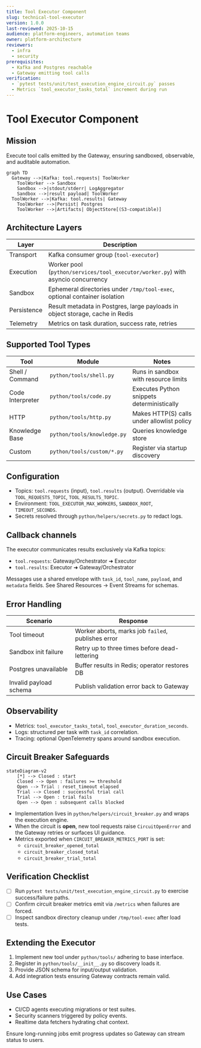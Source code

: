 ```yaml
---
title: Tool Executor Component
slug: technical-tool-executor
version: 1.0.0
last-reviewed: 2025-10-15
audience: platform-engineers, automation teams
owner: platform-architecture
reviewers:
  - infra
  - security
prerequisites:
  - Kafka and Postgres reachable
  - Gateway emitting tool calls
verification:
  - `pytest tests/unit/test_execution_engine_circuit.py` passes
  - Metrics `tool_executor_tasks_total` increment during run
---
```


# Tool Executor Component

## Mission

Execute tool calls emitted by the Gateway, ensuring sandboxed, observable, and auditable automation.

```mermaid
graph TD
  Gateway -->|Kafka: tool.requests| ToolWorker
    ToolWorker --> Sandbox
    Sandbox -->|stdout/stderr| LogAggregator
    Sandbox -->|result payload| ToolWorker
  ToolWorker -->|Kafka: tool.results| Gateway
    ToolWorker -->|Persist| Postgres
    ToolWorker -->|Artifacts| ObjectStore[(S3-compatible)]
```

## Architecture Layers

| Layer | Description |
| --- | --- |
| Transport | Kafka consumer group (`tool-executor`) |
| Execution | Worker pool (`python/services/tool_executor/worker.py`) with asyncio concurrency |
| Sandbox | Ephemeral directories under `/tmp/tool-exec`, optional container isolation |
| Persistence | Result metadata in Postgres, large payloads in object storage, cache in Redis |
| Telemetry | Metrics on task duration, success rate, retries |

## Supported Tool Types

| Tool | Module | Notes |
| --- | --- | --- |
| Shell / Command | `python/tools/shell.py` | Runs in sandbox with resource limits |
| Code Interpreter | `python/tools/code.py` | Executes Python snippets deterministically |
| HTTP | `python/tools/http.py` | Makes HTTP(S) calls under allowlist policy |
| Knowledge Base | `python/tools/knowledge.py` | Queries knowledge store |
| Custom | `python/tools/custom/*.py` | Register via startup discovery |

## Configuration

- Topics: `tool.requests` (input), `tool.results` (output). Overridable via `TOOL_REQUESTS_TOPIC`, `TOOL_RESULTS_TOPIC`.
- Environment: `TOOL_EXECUTOR_MAX_WORKERS`, `SANDBOX_ROOT`, `TIMEOUT_SECONDS`.
- Secrets resolved through `python/helpers/secrets.py` to redact logs.

## Callback channels

The executor communicates results exclusively via Kafka topics:

- `tool.requests`: Gateway/Orchestrator ➜ Executor
- `tool.results`: Executor ➜ Gateway/Orchestrator

Messages use a shared envelope with `task_id`, `tool_name`, `payload`, and `metadata` fields. See Shared Resources → Event Streams for schemas.

## Error Handling

| Scenario | Response |
| --- | --- |
| Tool timeout | Worker aborts, marks job `failed`, publishes error |
| Sandbox init failure | Retry up to three times before dead-lettering |
| Postgres unavailable | Buffer results in Redis; operator restores DB |
| Invalid payload schema | Publish validation error back to Gateway |

## Observability

- Metrics: `tool_executor_tasks_total`, `tool_executor_duration_seconds`.
- Logs: structured per task with `task_id` correlation.
- Tracing: optional OpenTelemetry spans around sandbox execution.

## Circuit Breaker Safeguards

```mermaid
stateDiagram-v2
    [*] --> Closed : start
    Closed --> Open : failures >= threshold
    Open --> Trial : reset_timeout elapsed
    Trial --> Closed : successful trial call
    Trial --> Open : trial fails
    Open --> Open : subsequent calls blocked
```

- Implementation lives in `python/helpers/circuit_breaker.py` and wraps the execution engine.
- When the circuit is **open**, new tool requests raise `CircuitOpenError` and the Gateway retries or surfaces UI guidance.
- Metrics exported when `CIRCUIT_BREAKER_METRICS_PORT` is set:
  - `circuit_breaker_opened_total`
  - `circuit_breaker_closed_total`
  - `circuit_breaker_trial_total`

## Verification Checklist

- [ ] Run `pytest tests/unit/test_execution_engine_circuit.py` to exercise success/failure paths.
- [ ] Confirm circuit breaker metrics emit via `/metrics` when failures are forced.
- [ ] Inspect sandbox directory cleanup under `/tmp/tool-exec` after load tests.

## Extending the Executor

1. Implement new tool under `python/tools/` adhering to base interface.
2. Register in `python/tools/__init__.py` so discovery loads it.
3. Provide JSON schema for input/output validation.
4. Add integration tests ensuring Gateway contracts remain valid.

## Use Cases

- CI/CD agents executing migrations or test suites.
- Security scanners triggered by policy events.
- Realtime data fetchers hydrating chat context.

Ensure long-running jobs emit progress updates so Gateway can stream status to users.
